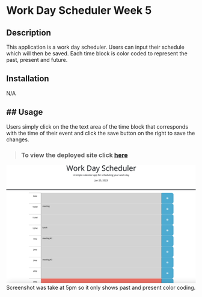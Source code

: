 # Work Day Scheduler Week 5

## **Description**

This application is a work day scheduler. Users can input their schedule which will then be saved. Each time block is color coded to represent the past, present and future.

## **Installation** 

N/A

## ## **Usage**

Users simply click on the the text area of the time block that corresponds with the time of their event and click the save button on the right to save the changes. 

>### To view the deployed site click [here](https://sadiemantlo.github.io/work-day-scheduler-week5/)

![Deployed site screenshot](images/deployed-site.png)
Screenshot was take at 5pm so it only shows past and present color coding.